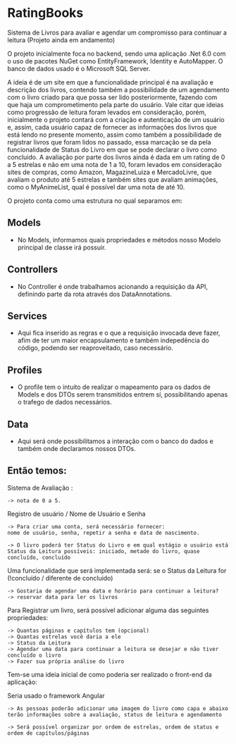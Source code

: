 # RatingBooks

Sistema de Livros para avaliar e agendar um compromisso para continuar a leitura (Projeto ainda em andamento)

O projeto inicialmente foca no backend, sendo uma aplicação .Net 6.0 com o uso de pacotes NuGet como EntityFramework, Identity e AutoMapper. O banco de dados usado é o Microsoft SQL Server. 

A ideia é de um site em que a funcionalidade principal é na avaliação e descrição dos livros, contendo também a possibilidade de um agendamento com o livro criado para que possa ser lido posteriormente, fazendo com que haja um comprometimento pela parte do usuário. Vale citar que ideias como progressão de leitura foram levados em consideração, porém, inicialmente o projeto contará com a criação e autenticação de um usuário e, assim, cada usuário capaz de fornecer as informações dos livros que está lendo no presente momento, assim como também a possibilidade de registrar livros que foram lidos no passado, essa marcação se da pela funcionalidade de Status do Livro em que se pode declarar o livro como concluido. A avaliação por parte dos livros ainda é dada em um rating de 0 a 5 estrelas e não em uma nota de 1 a 10, foram levados em consideração sites de compras, como Amazon, MagazineLuiza e MercadoLivre, que avaliam o produto até 5 estrelas e também sites que avaliam animações, como o MyAnimeList, qual é possível dar uma nota de até 10.

O projeto conta como uma estrutura no qual separamos em:

## Models
- No Models, informamos quais propriedades e métodos nosso Modelo principal de classe irá possuir.
## Controllers
- No Controller é onde trabalhamos acionando a requisição da API, definindo parte da rota através dos DataAnnotations. 
## Services 
- Aqui fica inserido as regras e o que a requisição invocada deve fazer, afim de ter um maior encapsulamento e também indepedência do código, podendo ser reaproveitado, caso necessário.
## Profiles
- O profile tem o intuito de realizar o mapeamento para os dados de Models e dos DTOs serem transmitidos entrem sí, possibilitando apenas o trafego de dados necessários.
## Data
- Aqui será onde possibilitamos a interação com o banco do dados e também onde declaramos nossos DTOs.

## Então temos:

Sistema de Avaliação : 
	
    -> nota de 0 a 5.

Registro de usuário / Nome de Usuário e Senha

	-> Para criar uma conta, será necessário fornecer:
	nome de usuário, senha, repetir a senha e data de nascimento.
 
	-> O livro poderá ter Status do Livro e em qual estágio o usuário está
	Status da Leitura possíveis: iniciado, metade do livro, quase concluído, concluído


Uma funcionalidade que será implementada será: se o Status da Leitura for (!concluído / diferente de concluido)

	-> Gostaria de agendar uma data e horário para continuar a leitura?
	-> reservar data para ler os livros


Para Registrar um livro, será possível adicionar alguma das seguintes propriedades:

	-> Quantas páginas e capítulos tem (opcional)
	-> Quantas estrelas você daria a ele
	-> Status da Leitura
	-> Agendar uma data para continuar a leitura se desejar e não tiver concluído o livro
	-> Fazer sua própria análise do livro

Tem-se uma ideia inicial de como poderia ser realizado o front-end da aplicação:

Seria usado o framework Angular

	-> As pessoas poderão adicionar uma imagem do livro como capa e abaixo terão informações sobre a avaliação, status de leitura e agendamento

	-> Será possível organizar por ordem de estrelas, ordem de status e ordem de capítulos/páginas
